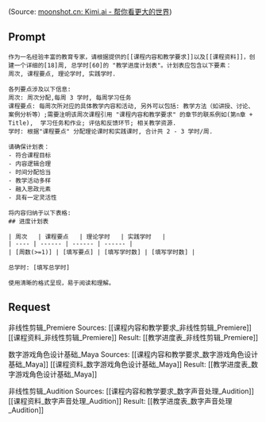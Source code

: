 
(Source:  [moonshot.cn: Kimi.ai - 帮你看更大的世界](https://kimi.moonshot.cn/chat/cqnjd73dqn33d30l2ib0))
## Prompt 

```
作为一名经验丰富的教育专家，请根据提供的[[课程内容和教学要求]]以及[[课程资料]]，创建一个详细的[18]周, 总学时[60]的 "教学进度计划表"。计划表应包含以下要素：
周次, 课程要点, 理论学时, 实践学时.

各列要点涉及以下信息: 
周次: 周次分配,每周 3 学时, 每周学习任务 
课程要点: 每周次所对应的具体教学内容和活动, 另外可以包括: 教学方法（如讲授、讨论、案例分析等）;需要注明该周次课程引用 "课程内容和教学要求" 的章节的联系例如(第n章 + Title),  学习任务和作业; 评估和反馈环节; 相关教学资源.
学时: 根据"课程要点" 分配理论课时和实践课时, 合计共 2 - 3 学时/周.

请确保计划表：
- 符合课程目标
- 内容逻辑合理
- 时间分配恰当
- 教学活动多样
- 融入思政元素
- 具有一定灵活性

将内容归纳于以下表格:
## 进度计划表

| 周次   | 课程要点   | 理论学时   | 实践学时   |
| ---- | ------ | ------ | ------ |
| [周数(>=1)] | [填写要点] | [填写学时数] | [填写学时数] |

总学时: [填写总学时]

使用清晰的格式呈现，易于阅读和理解。
```


## Request

非线性剪辑_Premiere
Sources:
[[课程内容和教学要求_非线性剪辑_Premiere]]
[[课程资料_非线性剪辑_Premiere]]
Result:
[[教学进度表_非线性剪辑_Premiere]]

数字游戏角色设计基础_Maya
Sources:
[[课程内容和教学要求_数字游戏角色设计基础_Maya]]
[[课程资料_数字游戏角色设计基础_Maya]]
Result:
[[教学进度表_数字游戏角色设计基础_Maya]]

非线性剪辑_Audition
Sources:
[[课程内容和教学要求_数字声音处理_Audition]]
[[课程资料_数字声音处理_Audition]]
Result:
[[教学进度表_数字声音处理_Audition]]
